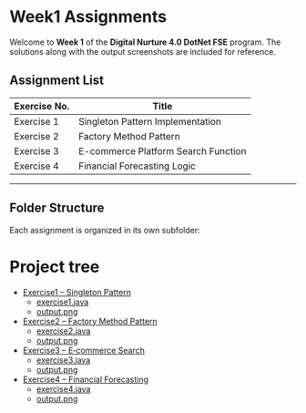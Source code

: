 # Week1 Assignments

Welcome to **Week 1** of the **Digital Nurture 4.0 DotNet FSE** program.
The solutions along with the output screenshots are included for reference.

## Assignment List

| Exercise No. | Title                                      |
|--------------|--------------------------------------------|
| Exercise 1   | Singleton Pattern Implementation           |
| Exercise 2   | Factory Method Pattern                     |
| Exercise 3   | E-commerce Platform Search Function        |
| Exercise 4   | Financial Forecasting Logic                | 
---

## Folder Structure

Each assignment is organized in its own subfolder:

# Project tree
 * [Exercise1 – Singleton Pattern](./Exercise1)
   * [exercise1.java](./Exercise1/exercise1.java)
   * [output.png](./Exercise1/output.png)
 * [Exercise2 – Factory Method Pattern](./Exercise2)
   * [exercise2.java](./Exercise2/exercise2.java)
   * [output.png](./Exercise2/output.png)
 * [Exercise3 – E‑commerce Search](./Exercise3)
   * [exercise3.java](./Exercise3/exercise3.java)
   * [output.png](./Exercise3/output.png)
 * [Exercise4 – Financial Forecasting](./Exercise4)
   * [exercise4.java](./Exercise4/exercise4.java)
   * [output.png](./Exercise4/output.png)
